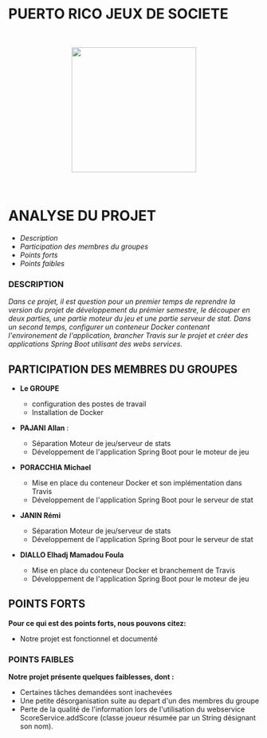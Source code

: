 # <H1>PUERTO RICO JEUX DE SOCIETE</H1>

<br/><p align="center"><img src="https://cf.geekdo-images.com/itemrep/img/ERdhn-fY5ScWqU1wdYDzEP9LzvM=/fit-in/246x300/pic158548.jpg" width="250" /></p><br/>
# <H1>ANALYSE DU PROJET</H1>
- *Description*
- *Participation des membres du groupes*
- *Points forts*
- *Points faibles*

### DESCRIPTION
 *Dans ce projet, il est question pour un premier temps de reprendre la version du projet de développement du prémier semestre, le découper en deux parties, une partie moteur du jeu et une partie serveur de stat. Dans un second temps, configurer un conteneur Docker contenant l'environement de l'application, brancher Travis sur le projet et créer des applications Spring Boot utilisant des webs services.*
  
## PARTICIPATION DES MEMBRES DU GROUPES
  + <strong>Le GROUPE</strong>
    - configuration  des postes de travail</br>
    - Installation de Docker</br>
  
  + <strong>PAJANI Allan </strong> : 
     - Séparation Moteur de jeu/serveur de stats</br>
     - Développement de l'application Spring Boot pour le moteur de jeu</br>
  + <strong>PORACCHIA Michael</strong></br>
     - Mise en place du conteneur Docker et son implémentation dans Travis</br>
     - Développement de l'application Spring Boot pour le serveur de stat</br>
  + <strong>JANIN Rémi</strong></br>
     - Séparation Moteur de jeu/serveur de stats</br>
     - Développement de l'application Spring Boot pour le serveur de stat</br>
  + <strong> DIALLO Elhadj Mamadou Foula </strong></br>
     - Mise en place du conteneur Docker et branchement de Travis </br>
     - Développement de l'application Spring Boot pour le moteur de jeu</br>

## POINTS FORTS 
   <strong>Pour ce qui est des points forts, nous pouvons citez:</strong> 
   - Notre projet est fonctionnel et documenté

### POINTS FAIBLES
   <strong>Notre projet présente quelques faiblesses, dont :</strong>
   - Certaines tâches demandées sont inachevées 
   - Une petite désorganisation suite au depart d'un des membres du groupe
   - Perte de la qualité de l'information lors de l'utilisation du webservice ScoreService.addScore (classe joueur résumée par un String      désignant son nom).
